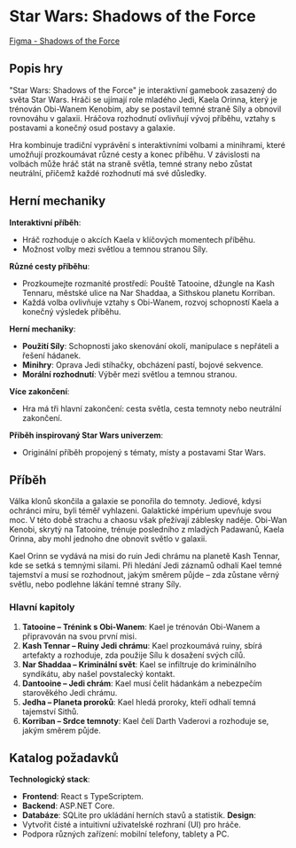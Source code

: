 # Star Wars: Shadows of the Force

[Figma - Shadows of the Force](https://www.figma.com/design/Jj13tJEqtj2Oa91zrdMhhR/Shadows-of-the-Force?node-id=0-1&t=nGB0eywPFq4gtwNd-1)

## Popis hry
"Star Wars: Shadows of the Force" je interaktivní gamebook zasazený do světa Star Wars. Hráči se ujímají role mladého Jedi, Kaela Orinna, který je trénován Obi-Wanem Kenobim, aby se postavil temné straně Síly a obnovil rovnováhu v galaxii. Hráčova rozhodnutí ovlivňují vývoj příběhu, vztahy s postavami a konečný osud postavy a galaxie.

Hra kombinuje tradiční vyprávění s interaktivními volbami a minihrami, které umožňují prozkoumávat různé cesty a konec příběhu. V závislosti na volbách může hráč stát na straně světla, temné strany nebo zůstat neutrální, přičemž každé rozhodnutí má své důsledky.

## Herní mechaniky
**Interaktivní příběh**:
   - Hráč rozhoduje o akcích Kaela v klíčových momentech příběhu.
   - Možnost volby mezi světlou a temnou stranou Síly.
     
**Různé cesty příběhu**:
   - Prozkoumejte rozmanité prostředí: Pouště Tatooine, džungle na Kash Tennaru, městské ulice na Nar Shaddaa, a Sithskou planetu Korriban.
   - Každá volba ovlivňuje vztahy s Obi-Wanem, rozvoj schopností Kaela a konečný výsledek příběhu.
     
**Herní mechaniky**:
   - **Použití Síly**: Schopnosti jako skenování okolí, manipulace s nepřáteli a řešení hádanek.
   - **Minihry**: Oprava Jedi stíhačky, obcházení pastí, bojové sekvence.
   - **Morální rozhodnutí**: Výběr mezi světlou a temnou stranou.
     
**Více zakončení**:
   - Hra má tři hlavní zakončení: cesta světla, cesta temnoty nebo neutrální zakončení.
     
**Příběh inspirovaný Star Wars univerzem**:
   - Originální příběh propojený s tématy, místy a postavami Star Wars.

## Příběh
Válka klonů skončila a galaxie se ponořila do temnoty. Jediové, kdysi ochránci míru, byli téměř vyhlazeni. Galaktické impérium upevňuje svou moc. V této době strachu a chaosu však přežívají záblesky naděje. Obi-Wan Kenobi, skrytý na Tatooine, trénuje posledního z mladých Padawanů, Kaela Orinna, aby mohl jednoho dne obnovit světlo v galaxii.

Kael Orinn se vydává na misi do ruin Jedi chrámu na planetě Kash Tennar, kde se setká s temnými silami. Při hledání Jedi záznamů odhalí Kael temné tajemství a musí se rozhodnout, jakým směrem půjde – zda zůstane věrný světlu, nebo podlehne lákání temné strany Síly.

### Hlavní kapitoly
1. **Tatooine – Trénink s Obi-Wanem**: Kael je trénován Obi-Wanem a připravován na svou první misi.
2. **Kash Tennar – Ruiny Jedi chrámu**: Kael prozkoumává ruiny, sbírá artefakty a rozhoduje, zda použije Sílu k dosažení svých cílů.
3. **Nar Shaddaa – Kriminální svět**: Kael se infiltruje do kriminálního syndikátu, aby našel povstalecký kontakt.
4. **Dantooine – Jedi chrám**: Kael musí čelit hádankám a nebezpečím starověkého Jedi chrámu.
5. **Jedha – Planeta proroků**: Kael hledá proroky, kteří odhalí temná tajemství Sithů.
6. **Korriban – Srdce temnoty**: Kael čelí Darth Vaderovi a rozhoduje se, jakým směrem půjde.

## Katalog požadavků
**Technologický stack**:
   - **Frontend**: React s TypeScriptem.
   - **Backend**: ASP.NET Core.
   - **Databáze**: SQLite pro ukládání herních stavů a statistik.
**Design**:
   - Vytvořit čisté a intuitivní uživatelské rozhraní (UI) pro hráče.
   - Podpora různých zařízení: mobilní telefony, tablety a PC.
